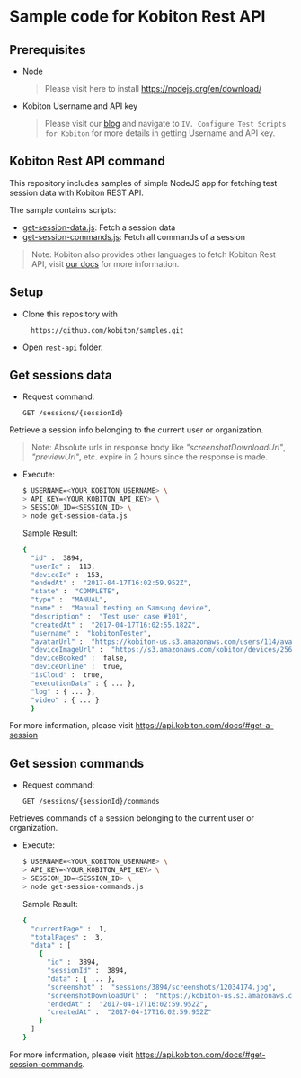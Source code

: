 # Sample code for Kobiton Rest API
## Prerequisites
  - Node 
    >Please visit here to install https://nodejs.org/en/download/

  - Kobiton Username and API key
    >Please visit our [blog](https://kobiton.com/blog/tutorial/parallel-testing-selenium-webdriver/) and navigate to `IV. Configure Test Scripts for Kobiton` for more details in getting Username and API key.

## Kobiton Rest API command
  This repository includes samples of simple NodeJS app for fetching test session data with Kobiton REST API.

  The sample contains scripts:
  - [get-session-data.js](https://github.com/kobiton/samples/rest-api/get-session-data.js): Fetch a session data
  - [get-session-commands.js](https://github.com/kobiton/samples/rest-api/get-session-commands.js): Fetch all commands of a session

> Note: Kobiton also provides other languages to fetch Kobiton Rest API, visit [our docs](https://api.kobiton.com/docs) for more information.

## Setup
- Clone this repository with
    ```
      https://github.com/kobiton/samples.git
    ```

- Open `rest-api` folder.

## Get sessions data

- Request command: 

    `GET /sessions/{sessionId}`

 Retrieve a session info belonging to the current user or organization.
> Note: Absolute urls in response body like *"screenshotDownloadUrl"*, *"previewUrl"*, etc. expire in 2 hours since the response is made.


- Execute: 
    ```bash
    $ USERNAME=<YOUR_KOBITON_USERNAME> \
    > API_KEY=<YOUR_KOBITON_API_KEY> \
    > SESSION_ID=<SESSION_ID> \
    > node get-session-data.js 
    ```

  Sample Result:
    ```bash
    {
      "id" :  3894,
      "userId" :  113,
      "deviceId" :  153,
      "endedAt" :  "2017-04-17T16:02:59.952Z",
      "state" :  "COMPLETE",
      "type" :  "MANUAL",
      "name" :  "Manual testing on Samsung device",
      "description" :  "Test user case #101",
      "createdAt" :  "2017-04-17T16:02:55.182Z",
      "username" :  "kobitonTester",
      "avatarUrl" :  "https://kobiton-us.s3.amazonaws.com/users/114/avatars/149434523123.jpg",
      "deviceImageUrl" :  "https://s3.amazonaws.com/kobiton/devices/256/samsung-galaxy-s6.png",
      "deviceBooked" :  false,
      "deviceOnline" :  true,
      "isCloud" :  true,
      "executionData" : { ... },
      "log" : { ... },
      "video" : { ... }
      }
    ```

For more information, please visit https://api.kobiton.com/docs/#get-a-session

## Get session commands

- Request command:

    `GET /sessions/{sessionId}/commands`

Retrieves commands of a session belonging to the current user or organization.

- Execute:
    ```bash
    $ USERNAME=<YOUR_KOBITON_USERNAME> \
    > API_KEY=<YOUR_KOBITON_API_KEY> \
    > SESSION_ID=<SESSION_ID> \
    > node get-session-commands.js 
    ```

  Sample Result:
    ```bash
    {
      "currentPage" :  1,
      "totalPages" :  3,
      "data" : [
        {
          "id" :  3894,
          "sessionId" :  3894,
          "data" : { ... },
          "screenshot" :  "sessions/3894/screenshots/12034174.jpg",
          "screenshotDownloadUrl" :  "https://kobiton-us.s3.amazonaws.com/sessions/3894/screenshots/12034174.jpg?AWSAccessKeyId=AKIAINNNJIBOGNOGWBJQ&amp;Expires=1500285830&amp;Signature=4BMnjDB%2BPbw6sypKPl5DBOAeaUU%3D&amp;response-cache-control=max-age%3D86400",
          "endedAt" :  "2017-04-17T16:02:59.952Z",
          "createdAt" :  "2017-04-17T16:02:59.952Z"
        }
      ]
    }
    ```
For more information, please visit https://api.kobiton.com/docs/#get-session-commands.